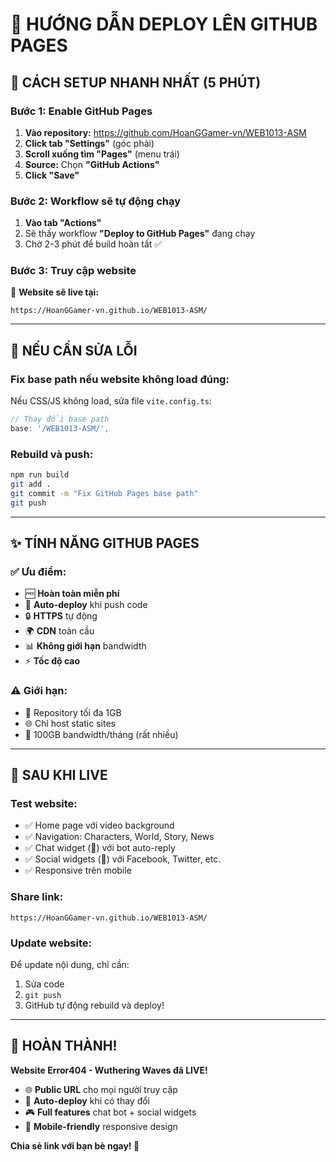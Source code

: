 # 🔵 HƯỚNG DẪN DEPLOY LÊN GITHUB PAGES

## 🚀 CÁCH SETUP NHANH NHẤT (5 PHÚT)

### **Bước 1: Enable GitHub Pages**
1. **Vào repository:** https://github.com/HoanGGamer-vn/WEB1013-ASM
2. **Click tab "Settings"** (góc phải)
3. **Scroll xuống tìm "Pages"** (menu trái)
4. **Source:** Chọn **"GitHub Actions"** 
5. **Click "Save"**

### **Bước 2: Workflow sẽ tự động chạy**
1. **Vào tab "Actions"** 
2. Sẽ thấy workflow **"Deploy to GitHub Pages"** đang chạy
3. Chờ 2-3 phút để build hoàn tất ✅

### **Bước 3: Truy cập website**
🎉 **Website sẽ live tại:**
```
https://HoanGGamer-vn.github.io/WEB1013-ASM/
```

---

## 🔧 NẾU CẦN SỬA LỖI

### Fix base path nếu website không load đúng:
Nếu CSS/JS không load, sửa file `vite.config.ts`:

```typescript
// Thay đổi base path
base: '/WEB1013-ASM/',
```

### Rebuild và push:
```bash
npm run build
git add .
git commit -m "Fix GitHub Pages base path"
git push
```

---

## ✨ TÍNH NĂNG GITHUB PAGES

### ✅ **Ưu điểm:**
- 🆓 **Hoàn toàn miễn phí**
- 🚀 **Auto-deploy** khi push code
- 🔒 **HTTPS** tự động
- 🌍 **CDN** toàn cầu
- 📊 **Không giới hạn** bandwidth
- ⚡ **Tốc độ cao**

### ⚠️ **Giới hạn:**
- 📁 Repository tối đa 1GB
- 🌐 Chỉ host static sites
- 👥 100GB bandwidth/tháng (rất nhiều)

---

## 🎯 SAU KHI LIVE

### **Test website:**
- ✅ Home page với video background
- ✅ Navigation: Characters, World, Story, News
- ✅ Chat widget (💬) với bot auto-reply
- ✅ Social widgets (📱) với Facebook, Twitter, etc.
- ✅ Responsive trên mobile

### **Share link:**
```
https://HoanGGamer-vn.github.io/WEB1013-ASM/
```

### **Update website:**
Để update nội dung, chỉ cần:
1. Sửa code
2. `git push`
3. GitHub tự động rebuild và deploy!

---

## 🎊 HOÀN THÀNH!

**Website Error404 - Wuthering Waves đã LIVE!**
- 🌐 **Public URL** cho mọi người truy cập
- 🚀 **Auto-deploy** khi có thay đổi  
- 🎮 **Full features** chat bot + social widgets
- 📱 **Mobile-friendly** responsive design

**Chia sẻ link với bạn bè ngay! 🎉**